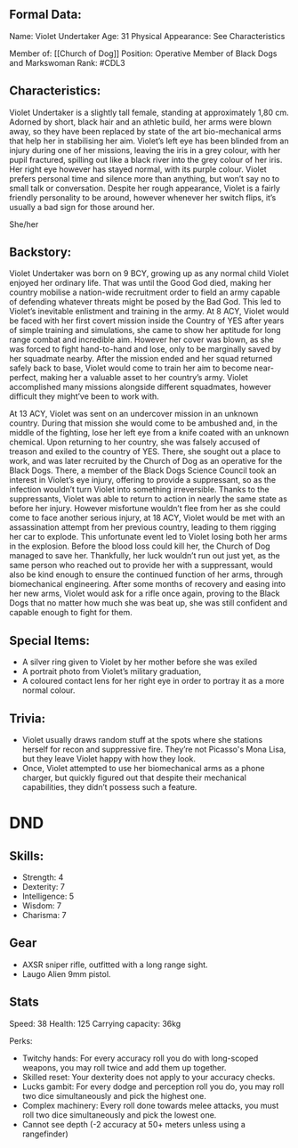 ## Formal Data:
Name: Violet Undertaker
Age: 31
Physical Appearance: See Characteristics

Member of: [[Church of Dog]]
Position: Operative Member of Black Dogs and Markswoman
Rank: #CDL3
## Characteristics:
Violet Undertaker is a slightly tall female, standing at approximately 1,80 cm. Adorned by short, black hair and an athletic build, her arms were blown away, so they have been replaced by state of the art bio-mechanical arms that help her in stabilising her aim. Violet’s left eye has been blinded from an injury during one of her missions, leaving the iris in a grey colour, with her pupil fractured, spilling out like a black river into the grey colour of her iris. Her right eye however has stayed normal, with its purple colour.
Violet prefers personal time and silence more than anything, but won’t say no to small talk or conversation. Despite her rough appearance, Violet is a fairly friendly personality to be around, however whenever her switch flips, it’s usually a bad sign for those around her.

She/her
## Backstory:
Violet Undertaker was born on 9 BCY, growing up as any normal child Violet enjoyed her ordinary life. That was until the Good God died, making her country mobilise a nation-wide recruitment order to field an army capable of defending whatever threats might be posed by the Bad God. This led to Violet’s inevitable enlistment and training in the army. At 8 ACY, Violet would be faced with her first covert mission inside the Country of YES after years of simple training and simulations, she came to show her aptitude for long range combat and incredible aim. However her cover was blown, as she was forced to fight hand-to-hand and lose, only to be marginally saved by her squadmate nearby. After the mission ended and her squad returned safely back to base, Violet would come to train her aim to become near-perfect, making her a valuable asset to her country’s army. Violet accomplished many missions alongside different squadmates, however difficult they might’ve been to work with. 

At 13 ACY, Violet was sent on an undercover mission in an unknown country. During that mission she would come to be ambushed and, in the middle of the fighting, lose her left eye from a knife coated with an unknown chemical. Upon returning to her country, she was falsely accused of treason and exiled to the country of YES. There, she sought out a place to work, and was later recruited by the Church of Dog as an operative for the Black Dogs. There, a member of the Black Dogs Science Council took an interest in Violet’s eye injury, offering to provide a suppressant, so as the infection wouldn’t turn Violet into something irreversible. Thanks to the suppressants, Violet was able to return to action in nearly the same state as before her injury. 
However misfortune wouldn’t flee from her as she could come to face another serious injury, at 18 ACY, Violet would be met with an assassination attempt from her previous country, leading to them rigging her car to explode. This unfortunate event led to Violet losing both her arms in the explosion. Before the blood loss could kill her, the Church of Dog managed to save her. Thankfully, her luck wouldn’t run out just yet, as the same person who reached out to provide her with a suppressant, would also be kind enough to ensure the continued function of her arms, through biomechanical engineering. After some months of recovery and easing into her new arms, Violet would ask for a rifle once again, proving to the Black Dogs that no matter how much she was beat up, she was still confident and capable enough to fight for them.

## Special Items:
- A silver ring given to Violet by her mother before she was exiled
- A portrait photo from Violet’s military graduation, 
- A coloured contact lens for her right eye in order to portray it as a more normal colour.
## Trivia:
- Violet usually draws random stuff at the spots where she stations herself for recon and suppressive fire. They’re not Picasso's Mona Lisa, but they leave Violet happy with how they look.
- Once, Violet attempted to use her biomechanical arms as a phone charger, but quickly figured out that despite their mechanical capabilities, they didn’t possess such a feature.

# DND
## Skills:
- Strength: 4
- Dexterity: 7
- Intelligence: 5
- Wisdom: 7
- Charisma: 7


## Gear
- AXSR sniper rifle, outfitted with a long range sight.
- Laugo Alien 9mm pistol.

## Stats
Speed: 38
Health: 125
Carrying capacity: 36kg

Perks:
- Twitchy hands: For every accuracy roll you do with long-scoped weapons, you may roll twice and add them up together.
- Skilled reset: Your dexterity does not apply to your accuracy checks.
- Lucks gambit: For every dodge and perception roll you do, you may roll two dice simultaneously and pick the highest one.
- Complex machinery: Every roll done towards melee attacks, you must roll two dice simultaneously and pick the lowest one.
- Cannot see depth (-2 accuracy at 50+ meters unless using a rangefinder)